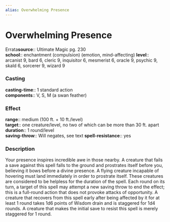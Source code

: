 ```yaml
---
alias: Overwhelming Presence
---
```


# Overwhelming Presence 

Errata**source**:: Ultimate Magic pg. 230  
**school**:: enchantment (compulsion) (emotion, mind-affecting)
**level**:: arcanist 9, bard 6, cleric 9, inquisitor 6, mesmerist 6, oracle 9, psychic 9, skald 6, sorcerer 9, wizard 9

### Casting 

**casting-time**:: 1 standard action  
**components**:: V, S, M (a swan feather)

### Effect 

**range**:: medium (100 ft. + 10 ft./level)  
**target**:: one creature/level, no two of which can be more than 30 ft. apart  
**duration**:: 1 round/level  
**saving-throw**:: Will negates, see text
**spell-resistance**:: yes

### Description 

Your presence inspires incredible awe in those nearby. A creature that fails a save against this spell falls to the ground and prostrates itself before you, believing it bows before a divine presence. A flying creature incapable of hovering must land immediately in order to prostrate itself. These creatures are considered to be helpless for the duration of the spell. Each round on its turn, a target of this spell may attempt a new saving throw to end the effect; this is a full-round action that does not provoke attacks of opportunity. A creature that recovers from this spell early after being affected by it for at least 1 round takes 1d6 points of Wisdom drain and is staggered for 1d4 rounds. A creature that makes the initial save to resist this spell is merely staggered for 1 round.
